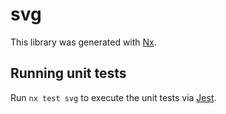 # svg

This library was generated with [Nx](https://nx.dev).

## Running unit tests

Run `nx test svg` to execute the unit tests via [Jest](https://jestjs.io).
